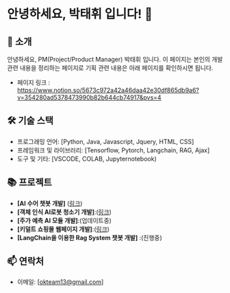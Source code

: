 # 안녕하세요, 박태휘 입니다! 👋

## 🌱 소개
안녕하세요, PM(Project/Product Manager) 박태휘 입니다. 
이 페이지는 본인의 개발 관련 내용을 정리하는 페이지로 기획 관련 내용은 아래 페이지를 확인하시면 됩니다. 
- 페이지 링크 : https://www.notion.so/5673c972a42a46daa42e30df865db9a6?v=354280ad5378473990b82b644cb74917&pvs=4

## 🛠 기술 스택
- 프로그래밍 언어: [Python, Java, Javascript, Jquery, HTML, CSS]
- 프레임워크 및 라이브러리: [Tensorflow, Pytorch, Langchain, RAG, Ajax]
- 도구 및 기타: [VSCODE, COLAB, Jupyternotebook)

## 📚 프로젝트
- **[AI 수어 챗봇 개발]** ([링크](https://github.com/Leo-Moooon/soochaehwa-medical-sign-language-chatbot))
- **[객체 인식 AI로봇 청소기 개발]**:([링크](https://drive.google.com/file/d/1mHWfkTJI9CakCuxD89Myed6Z_NlB1QPl/view?usp=sharing))
- **[주가 예측 AI 모듈 개발]**:(업데이트중)
- **[키덜트 쇼핑몰 웹페이지 개발]**:([링크](https://drive.google.com/file/d/1Ri28U7wWUeFY7xnam79sXZ4bxbzarzwD/view?usp=sharing))
- **[LangChain을 이용한 Rag System 챗봇 개발]** :(진행중)

## 📫 연락처
- 이메일: [okteam13@gmail.com]
